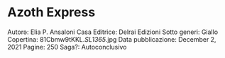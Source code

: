 # Azoth Express

Autorə: Elia P. Ansaloni
Casa Editrice: Delrai Edizioni
Sotto generi: Giallo
Copertina: 81Cbmw9tKKL._SL1365_.jpg
Data pubblicazione: December 2, 2021
Pagine: 250
Saga?: Autoconclusivo